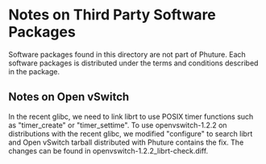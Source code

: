 Notes on Third Party Software Packages
======================================

Software packages found in this directory are not part of
Phuture. Each software packages is distributed under the terms and
conditions described in the package.


Notes on Open vSwitch
---------------------

In the recent glibc, we need to link librt to use POSIX timer
functions such as "timer_create" or "timer_settime". To use
openvswitch-1.2.2 on distributions with the recent glibc, we modified
"configure" to search librt and Open vSwitch tarball distributed with
Phuture contains the fix. The changes can be found in
openvswitch-1.2.2_librt-check.diff.
